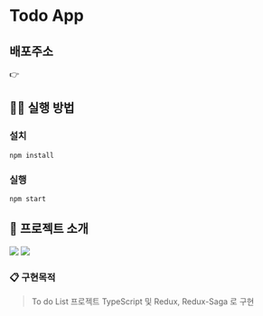 # Todo App

## 배포주소

👉

## 👨‍💻 실행 방법

### 설치

`npm install`

### 실행

`npm start`

## 📌 프로젝트 소개

<p>
<img src="https://img.shields.io/github/languages/top/kim-gunwoo/todo-list-ts-saga?color=blue&logo=typescript"> </img>
<img src="https://img.shields.io/github/repo-size/kim-gunwoo/todo-list-ts-saga?color=%23&logo=Github"> </img>
</p>

### 📋 구현목적

> To do List 프로젝트 TypeScript 및 Redux, Redux-Saga 로 구현
